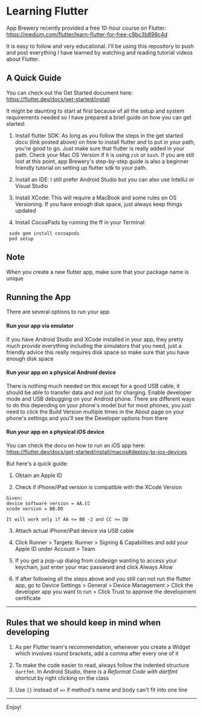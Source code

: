 # Learning Flutter

App Brewery recently provided a free 10-hour course on Flutter: https://medium.com/flutter/learn-flutter-for-free-c9bc3b898c4d

It is easy to follow and very educational. I'll be using this repository to push and post everything I have learned by watching and reading tutorial videos about Flutter.


## A Quick Guide

You can check out the Get Started document here: https://flutter.dev/docs/get-started/install

It might be daunting to start at first because of all the setup and system requirements needed so I have prepared a brief guide on how you can get started:

1. Install flutter SDK:
As long as you follow the steps in the get started docu (link posted above) on how to install flutter and to put in your path, you're good to go. Just make sure that flutter is really added in your path. Check your Mac OS Version if it is using `zsh` or `bash`. If you are still lost at this point, app Brewery's step-by-step guide is also a beginner friendly tutorial on setting up flutter sdk to your path.

2. Install an IDE: I still prefer Android Studio but you can also use IntelliJ or Visual Studio

3. Install XCode: This will require a MacBook and some rules on OS Versioning. If you have enough disk space, just always keep things updated

4. Install CocoaPads by running the ff in your Terminal:
```
 sudo gem install cocoapods
 pod setup
```

## Note

When you create a new flutter app, make sure that your package name is unique

## Running the App

There are several options to run your app

#### Run your app via emulator

If you have Android Studio and XCode installed in your app, they pretty much provide everything including the simulators that you need, just a friendly advice this really requires disk space so make sure that you have enough disk space

#### Run your app on a physical Android device

There is nothing much needed on this except for a good USB cable, it should be able to transfer data and not just for charging. Enable developer mode and USB debugging on your Android phone. There are different ways to do this depending on your phone's model but for most phones, you just need to click the Build Version multiple times in the About page on your phone's settings and you'll see the Developer options from there

#### Run your app on a physical iOS device

You can check the docu on how to run an iOS app here: https://flutter.dev/docs/get-started/install/macos#deploy-to-ios-devices

But here's a quick guide:

1. Obtain an Apple ID

2. Check if iPhone/iPad version is compatible with the XCode Version
```
Given:
device software version = AA.CC
xcode version = BB.DD

It will work only if AA <= BB -2 and CC >= DD
```

3. Attach actual iPhone/iPad device via USB cable

4. Click Runner > Targets: Runner > Signing & Capabilities and add your Apple ID under Account > Team

5. If you get a pop-up dialog from codesign wanting to access your keychain, just enter your mac password and click Always Allow

6. If after following all the steps above and you still can not run the flutter app, go to Device Settings > General > Device Management > Click the developer app you want to run > Click Trust to approve the development certificate

---

## Rules that we should keep in mind when developing

1. As per Flutter team's recommendation, whenever you create a Widget which involves round brackets, add a comma after every one of it

2. To make the code easier to read, always follow the indented structure `dartfmt`. In Android Studio, there is a *Reformat Code with dartfmt* shortcut by right clicking on the class

3. Use `{}` instead of `=>` if method's name and body can't fit into one line

---

Enjoy!
